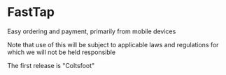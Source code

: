 # FastTap
Easy ordering and payment, primarily from mobile devices

Note that use of this will be subject to applicable laws and regulations
for which we will not be held responsible

The first release is "Coltsfoot"
